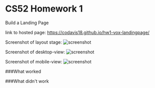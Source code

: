 # CS52 Homework 1
Build a Landing Page

link to hosted page: https://codavis18.github.io/hw1-vox-landingpage/

Screenshot of layout stage:
![screenshot](https://github.com/codavis18/hw1-vox-landingpage/blob/master/screencap1.tiff "screenshot of unformatted html")

Screenshot of desktop-view:
![screenshot](https://github.com/codavis18/hw1-vox-landingpage/blob/gh-pages/hw1-desktop-screen.png?raw=true)

Screenshot of mobile-view:
![screenshot](https://github.com/codavis18/hw1-vox-landingpage/blob/gh-pages/hw1-mobile-sreen.png?raw=true)

###What worked


###What didn't work
